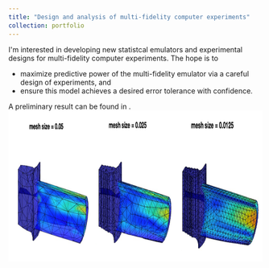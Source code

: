 ```yaml
---
title: "Design and analysis of multi-fidelity computer experiments"
collection: portfolio
---
```


I'm interested in developing new statistcal emulators and experimental designs for multi-fidelity computer experiments. The hope is to
* maximize predictive power of the multi-fidelity emulator via a careful design of experiments, and 
* ensure this model achieves a desired error tolerance with confidence. 

A preliminary result can be found in .<br/><img src='/images/multifidelity.png' width='700' height='300'>